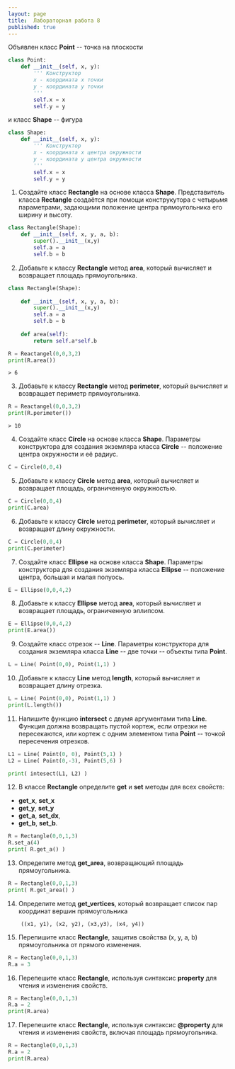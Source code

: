 ```yaml
---
layout: page
title:  Лабораторная работа 8
published: true
---
```


Объявлен класс **Point** -- точка на плоскости

~~~python
class Point:
    def __init__(self, x, y):
        ''' Конструктор 
        x - координата x точки
        y - координата y точки
        '''
        self.x = x
        self.y = y
~~~

и класс **Shape** -- фигура

~~~python
class Shape:
    def __init__(self, x, y):
        ''' Конструктор 
        x - координата x центра окружности
        y - координата y центра окружности
        '''
        self.x = x
        self.y = y
~~~

1. Создайте класс **Rectangle** на основе класса **Shape**. Представитель класса **Rectangle** создаётся при помощи конструкутора с четырьмя параметрами, задающими положение центра прямоугольника его ширину и высоту. 

~~~python
class Rectangle(Shape):
    def __init__(self, x, y, a, b):
        super().__init__(x,y)
        self.a = a
        self.b = b

~~~

2. Добавьте к классу **Rectangle** метод **area**, который вычисляет и возвращает площадь прямоугольника. 

~~~python
class Rectangle(Shape):
    
    def __init__(self, x, y, a, b):
        super().__init__(x,y)
        self.a = a
        self.b = b
    
    def area(self):
        return self.a*self.b

R = Reactangel(0,0,3,2)
print(R.area())
~~~
~~~
> 6
~~~

3. Добавьте к классу **Rectangle** метод **perimeter**, который вычисляет и возвращает периметр прямоугольника. 

~~~python
R = Reactangel(0,0,3,2)
print(R.perimeter())
~~~
~~~
> 10
~~~

4. Создайте класс **Circle** на основе класса **Shape**. Параметры конструктора для создания экземляра класса **Circle** -- положение центра окружности и её радиус. 

~~~python
C = Circle(0,0,4)
~~~

5. Добавьте к классу **Circle** метод **area**, который вычисляет и возвращает площадь, ограниченную окружностью. 

~~~python
C = Circle(0,0,4)
print(C.area)
~~~

6. Добавьте к классу **Circle** метод **perimeter**, который вычисляет и возвращает длину окружности. 

~~~python
C = Circle(0,0,4)
print(C.perimeter)
~~~

7. Создайте класс **Ellipse** на основе класса **Shape**. Параметры конструктора для создания экземляра класса **Ellipse** -- положение центра, большая и малая полуось. 

~~~python
E = Ellipse(0,0,4,2)
~~~

8. Добавьте к классу **Ellipse** метод **area**, который вычисляет и возвращает площадь, ограниченную эллипсом. 

~~~python
E = Ellipse(0,0,4,2)
print(E.area())
~~~

9. Создайте класс отрезок -- **Line**. Параметры конструктора для создания экземляра класса **Line** -- две точки -- объекты типа **Point**. 

~~~python
L = Line( Point(0,0), Point(1,1) )
~~~

10. Добавьте к классу **Line** метод **length**, который вычисляет и возвращает длину отрезка. 

~~~python
L = Line( Point(0,0), Point(1,1) )
print(L.length())
~~~

11. Напишите функцию **intersect** с двумя аргументами типа **Line**. Функция должна возвращать пустой кортеж, если отрезки не пересекаются, или кортеж с одним элементом типа **Point** -- точкой пересечения отрезков.

~~~python
L1 = Line( Point(0, 0), Point(5,1) )
L2 = Line( Point(0,-3), Point(5,6) )

print( intesect(L1, L2) )
~~~

12. В классе **Rectangle** определите **get** и **set** методы для всех свойств: 
- **get_x**, **set_x**
- **get_y**, **set_y**
- **get_a**, **set_dx**, 
- **get_b**, **set_b**.

~~~python
R = Rectangle(0,0,1,3)
R.set_a(4)
print( R.get_a() )
~~~

13. Определите метод **get_area**, возвращающий площадь прямоугольника.

~~~python
R = Rectangle(0,0,1,3)
print( R.get_area() )
~~~

14. Определите метод **get_vertices**, который возвращает список пар координат вершин прямоугольника

~~~
    ((x1, y1), (x2, y2), (x3,y3), (x4, y4))
~~~

15. Перепишите класс **Rectangle**, защитив свойства (x, y, a, b) прямоугольника от прямого изменения.

~~~python
R = Rectangle(0,0,1,3)
R.a = 3
~~~

16. Перепешите класс **Rectangle**, используя синтаксис **property** для чтения и изменения свойств.

~~~python
R = Rectangle(0,0,1,3)
R.a = 2
print(R.area)
~~~

17. Перепешите класс **Rectangle**, используя синтаксис **@property** для чтения и изменения свойств, включая площадь прямоугольника.

~~~python
R = Rectangle(0,0,1,3)
R.a = 2
print(R.area)
~~~
